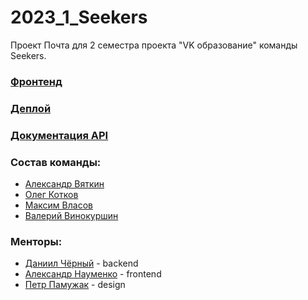 # 2023_1_Seekers

Проект Почта для 2 семестра проекта "VK образование" команды Seekers.

### [Фронтенд](https://github.com/frontend-park-mail-ru/2023_1_Seekers/)
### [Деплой](http://89.208.197.150:8002/)
### [Документация API](http://89.208.197.150:8001/swagger/index.html#/)

### Состав команды:
- [Александр Вяткин](https://github.com/MoraPresence)
- [Олег Котков](https://github.com/Ogrebatel)
- [Максим Власов](https://github.com/dyndtikj)
- [Валерий Винокуршин](https://github.com/vvinokurshin)

### Менторы:
- [Даниил Чёрный](https://github.com/Dellvin) - backend
- [Александр Науменко](https://github.com/sashanau) - frontend
- [Петр Памужак](https://github.com/mars444) - design 
